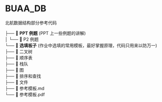 # BUAA_DB
北航数据结构部分参考代码

├── 📁 **PPT 例题** (PPT 上一些例题的讲解)  
│   └── 📁 P2 例题  
└── 📁 **选填板子** (作业中选填的常用模板，最好掌握原理，代码只用来以防万一)  
    ├── 📁 二叉树  
    ├── 📁 顺序表  
    ├──  📁 栈队  
    ├── 📁 图  
    ├── 📁 排序和查找  
    ├── 📁 文件  
    ├── 📄 参考模板.md  
    └── 📄 参考模板.pdf  